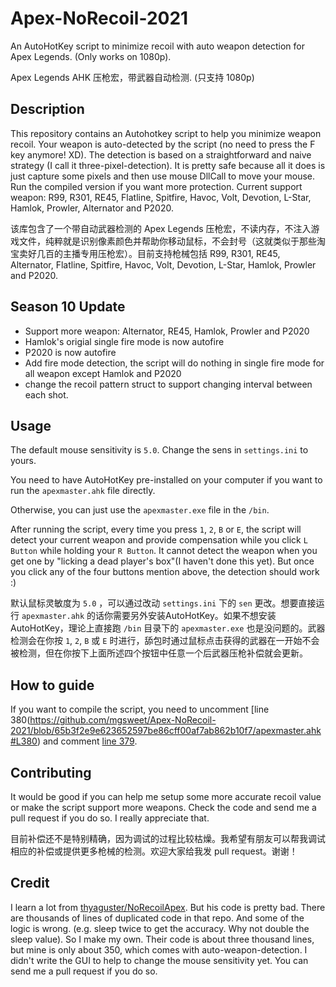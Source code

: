 # Apex-NoRecoil-2021
An AutoHotKey script to minimize recoil with auto weapon detection for Apex Legends. (Only works on 1080p). 

Apex Legends AHK 压枪宏，带武器自动检测. (只支持 1080p)

## Description
This repository contains an Autohotkey script to help you minimize weapon recoil. Your weapon is auto-detected by the script (no need to press the F key anymore! XD). The detection is based on a straightforward and naive strategy (I call it three-pixel-detection). It is pretty safe because all it does is just capture some pixels and then use mouse DllCall to move your mouse. Run the compiled version if you want more protection. Current support weapon: R99, R301, RE45, Flatline, Spitfire, Havoc, Volt, Devotion, L-Star, Hamlok, Prowler, Alternator and P2020.

该库包含了一个带自动武器检测的 Apex Legends 压枪宏，不读内存，不注入游戏文件，纯粹就是识别像素颜色并帮助你移动鼠标，不会封号（这就类似于那些淘宝卖好几百的主播专用压枪宏）。目前支持枪械包括 R99, R301, RE45, Alternator, Flatline, Spitfire, Havoc, Volt, Devotion, L-Star, Hamlok, Prowler and P2020.

## Season 10 Update
- Support more weapon: Alternator, RE45, Hamlok, Prowler and P2020
- Hamlok's origial single fire mode is now autofire
- P2020 is now autofire
- Add fire mode detection, the script will do nothing in single fire mode for all weapon except Hamlok and P2020
- change the recoil pattern struct to support changing interval between each shot.

## Usage
The default mouse sensitivity is `5.0`. Change the sens in `settings.ini` to yours.

You need to have AutoHotKey pre-installed on your computer if you want to run the `apexmaster.ahk` file directly.

Otherwise, you can just use the `apexmaster.exe` file in the `/bin`.

After running the script, every time you press `1`, `2`, `B` or `E`, the script will detect your current weapon and provide compensation while you click `L Button` while holding your `R Button`. It cannot detect the weapon when you get one by "licking a dead player's box"(I haven't done this yet). But once you click any of the four buttons mention above, the detection should work :)

默认鼠标灵敏度为 `5.0` ，可以通过改动 `settings.ini` 下的 `sen` 更改。想要直接运行 `apexmaster.ahk` 的话你需要另外安装AutoHotKey。如果不想安装 AutoHotKey，理论上直接跑 `/bin` 目录下的 `apexmaster.exe` 也是没问题的。武器检测会在你按 `1`, `2`, `B` 或 `E` 时进行，舔包时通过鼠标点击获得的武器在一开始不会被检测，但在你按下上面所述四个按钮中任意一个后武器压枪补偿就会更新。

## How to guide
If you want to compile the script, you need to uncomment [line 380(https://github.com/mgsweet/Apex-NoRecoil-2021/blob/65b3f2e9e623652597be86cff00af7ab862b10f7/apexmaster.ahk#L380) and comment [line 379](https://github.com/mgsweet/Apex-NoRecoil-2021/blob/65b3f2e9e623652597be86cff00af7ab862b10f7/apexmaster.ahk#L379).

## Contributing
It would be good if you can help me setup some more accurate recoil value or make the script support more weapons. Check the code and send me a pull request if you do so. I really appreciate that. 

目前补偿还不是特别精确，因为调试的过程比较枯燥。我希望有朋友可以帮我调试相应的补偿或提供更多枪械的检测。欢迎大家给我发 pull request。谢谢！

## Credit
I learn a lot from [thyaguster/NoRecoilApex](https://github.com/thyaguster/NoRecoilApex). But his code is pretty bad. There are thousands of lines of duplicated code in that repo. And some of the logic is wrong. (e.g. sleep twice to get the accuracy. Why not double the sleep value). So I make my own. Their code is about three thousand lines, but mine is only about 350, which comes with auto-weapon-detection. I didn't write the GUI to help to change the mouse sensitivity yet. You can send me a pull request if you do so.
